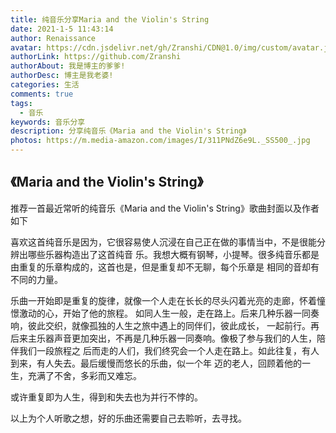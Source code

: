 ```yaml
---
title: 纯音乐分享Maria and the Violin's String
date: 2021-1-5 11:43:14
author: Renaissance
avatar: https://cdn.jsdelivr.net/gh/Zranshi/CDN@1.0/img/custom/avatar.jpg
authorLink: https://github.com/Zranshi
authorAbout: 我是博主的爹爹!
authorDesc: 博主是我老婆!
categories: 生活
comments: true
tags:
  - 音乐
keywords: 音乐分享
description: 分享纯音乐《Maria and the Violin's String》
photos: https://m.media-amazon.com/images/I/311PNdZ6e9L._SS500_.jpg
---
```


## 《Maria and the Violin's String》

推荐一首最近常听的纯音乐《Maria and the Violin's String》歌曲封面以及作者如下

喜欢这首纯音乐是因为，它很容易使人沉浸在自己正在做的事情当中，不是很能分辨出哪些乐器构造出了这首纯音
乐。我想大概有钢琴，小提琴。很多纯音乐都是由重复的乐章构成的，这首也是，但是重复却不无聊，每个乐章是
相同的音却有不同的力量。

乐曲一开始即是重复的旋律，就像一个人走在长长的尽头闪着光亮的走廊，怀着憧憬激动的心，开始了他的旅程。
如同人生一般，走在路上。后来几种乐器一同奏响，彼此交织，就像孤独的人生之旅中遇上的同伴们，彼此成长，
一起前行。再后来主乐器声音更加突出，不再是几种乐器一同奏响。像极了参与我们的人生，陪伴我们一段旅程之
后而走的人们，我们终究会一个人走在路上。如此往复，有人到来，有人失去。最后缓慢而悠长的乐曲，似一个年
迈的老人，回顾着他的一生，充满了不舍，多彩而又难忘。

或许重复即为人生，得到和失去也为并行不悖的。

以上为个人听歌之想，好的乐曲还需要自己去聆听，去寻找。
